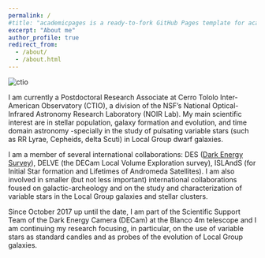 ```yaml
---
permalink: /
#title: "academicpages is a ready-to-fork GitHub Pages template for academic personal websites"
excerpt: "About me"
author_profile: true
redirect_from: 
  - /about/
  - /about.html
---
```

![ctio](https://nationalastro.org/wp-content/uploads/2019/09/CTIO-Sunset2560x1000.jpg)
 
I am currently a Postdoctoral Research Associate at Cerro Tololo Inter-American Observatory (CTIO), a division of the NSF’s National Optical-Infrared Astronomy Research Laboratory (NOIR Lab). My main scientific interest are in stellar population, galaxy formation and evolution, and time domain astronomy -specially in the study of pulsating variable stars (such as RR Lyrae, Cepheids, delta Scuti) in Local Group dwarf galaxies.

I am a member of several international collaborations: DES ([Dark Energy Survey](https://www.darkenergysurvey.org/)), DELVE (the DECam Local Volume Exploration survey), ISLAndS (for Initial Star formation and Lifetimes of Andromeda Satellites). I am also involved in smaller (but not less important) international collaborations foused on galactic-archeology and on the study and characterization of variable stars in the Local Group galaxies and stellar clusters.

Since October 2017 up until the date, I am part of the Scientific Support Team of the Dark Energy Camera (DECam) at the Blanco 4m telescope and I am continuing my research focusing, in particular, on the use of variable stars as standard candles and as probes of the evolution of Local Group galaxies.
  
